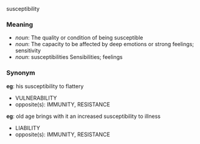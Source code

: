 susceptibility
### Meaning
+ _noun_: The quality or condition of being susceptible
+ _noun_: The capacity to be affected by deep emotions or strong feelings; sensitivity
+ _noun_: susceptibilities Sensibilities; feelings

### Synonym

__eg__: his susceptibility to flattery

+ VULNERABILITY
+ opposite(s): IMMUNITY, RESISTANCE

__eg__: old age brings with it an increased susceptibility to illness

+ LIABILITY
+ opposite(s): IMMUNITY, RESISTANCE


